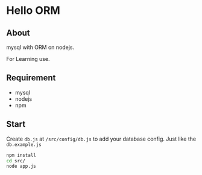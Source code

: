 # Hello ORM

## About

mysql with ORM on nodejs.

For Learning use.

## Requirement

- mysql
- nodejs
- npm

## Start

Create `db.js` at `/src/config/db.js` to add your database config. Just like the `db.example.js`

```bash
npm install
cd src/
node app.js
```
